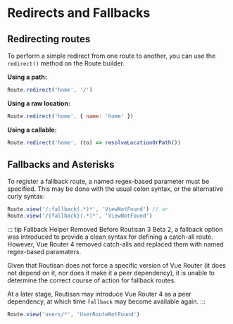 # Redirects and Fallbacks

## Redirecting routes

To perform a simple redirect from one route to another, you can use the `redirect()` method on the Route builder.

**Using a path:**

```js
Route.redirect('home', '/')
```

**Using a raw location:**

```js
Route.redirect('home', { name: 'home' })
```

**Using a callable:**

```js
Route.redirect('home', (to) => resolveLocationOrPath())
```

## Fallbacks and Asterisks

To register a fallback route, a named regex-based parameter must be specified. This may be done with the usual colon syntax, or the alternative curly syntax:

```js
Route.view('/:fallback(.*)*', 'ViewNotFound') // or
Route.view('/{fallback}(.*)*', 'ViewNotFound')
```

::: tip Fallback Helper Removed
Before Routisan 3 Beta 2, a fallback option was introduced to provide a clean syntax for defining a catch-all route. However, Vue Router 4 removed catch-alls and replaced them with named regex-based paramaters.

Given that Routisan does not force a specific version of Vue Router (it does not depend on it, nor does it make it a peer dependency), it is unable to determine the correct course of action for fallback routes.

At a later stage, Routisan may introduce Vue Router 4 as a peer dependency, at which time `fallback` may become available again.
:::

```js
Route.view('users/*', 'UserRouteNotFound')
```
